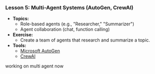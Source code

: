 ### **Lesson 5: Multi-Agent Systems (AutoGen, CrewAI)**  
- **Topics:**  
  - Role-based agents (e.g., "Researcher," "Summarizer")  
  - Agent collaboration (chat, function calling)  
- **Exercise:**  
  - Create a team of agents that research and summarize a topic.  
- **Tools:**  
  - [Microsoft AutoGen](https://microsoft.github.io/autogen/)  
  - [CrewAI](https://crewai.com/)  

working on multi agent now